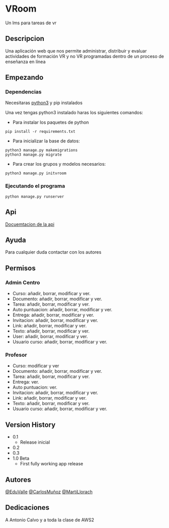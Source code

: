 # VRoom

Un lms para tareas de vr

## Descripcion

Una aplicación web que nos permite administrar, distribuir y evaluar actividades de formación VR y no VR programadas dentro de un proceso de enseñanza en línea

## Empezando

### Dependencias

Necesitaras [python3](https://www.python.org/) y pip instalados 

Una vez tengas python3 instalado haras los siguientes comandos:
- Para instalar los paquetes de python
```
pip install -r requirements.txt
```

- Para inicializar la base de datos:
```
python3 manage.py makemigrations
python3 manage.py migrate
```

- Para crear los grupos y modelos necesarios:
```
python3 manage.py initvroom
```
### Ejecutando el programa

```
python manage.py runserver
```

## Api

[Docuemtacion de la api](./DocumentationApi/documentacion.md)

## Ayuda

Para cualquier duda contactar con los autores

## Permisos

### Admin Centro
- Curso: añadir, borrar, modificar y ver.
- Documento: añadir, borrar, modificar y ver. 
- Tarea: añadir, borrar, modificar y ver.
- Auto puntuacion: añadir, borrar, modificar y ver.
- Entrega: añadir, borrar, modificar y ver.
- Invitacion: añadir, borrar, modificar y ver.
- Link: añadir, borrar, modificar y ver.
- Texto: añadir, borrar, modificar y ver.
- User: añadir, borrar, modificar y ver.
- Usuario curso: añadir, borrar, modificar y ver.

### Profesor
- Curso: modificar y ver
- Documento: añadir, borrar, modificar y ver. 
- Tarea: añadir, borrar, modificar y ver.
- Entrega: ver.
- Auto puntuacion: ver.
- Invitacion: añadir, borrar, modificar y ver.
- Link: añadir, borrar, modificar y ver.
- Texto: añadir, borrar, modificar y ver.
- Usuario curso: añadir, borrar, modificar y ver.

## Version History

* 0.1
    * Release inicial
* 0.2
* 0.3
* 1.0 Beta
    * First fully working app release

## Autores
  
[@EduValle](https://github.com/edupedu101/)
[@CarlosMuñoz](https://github.com/CarlosMunozRo/)
[@MartiLlorach](https://github.com/MartiLlorach/)

## Dedicaciones

A Antonio Calvo y a toda la clase de AWS2
